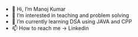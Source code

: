- 👋 Hi, I’m Manoj Kumar
- 👀 I’m interested in teaching and problem solving
- 🌱 I’m currently learning DSA using JAVA and CPP
- 📫 How to reach me → Linkedin

<!---
BCAPATHSHALA/BCAPATHSHALA is a ✨ special ✨ repository because its `README.md` (this file) appears on your GitHub profile.
You can click the Preview link to take a look at your changes.
--->
